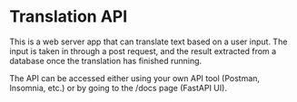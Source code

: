# Translation API

This is a web server app that can translate text based on a user input. The input is taken in through a post request, and the result extracted from a database once the translation has finished running.

The API can be accessed either using your own API tool (Postman, Insomnia, etc.) or by going to the /docs page (FastAPI UI).
